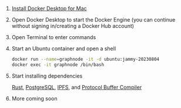 1. [Install Docker Desktop for Mac](https://docs.docker.com/desktop/install/mac-install/)
2. Open Docker Desktop to start the Docker Engine (you can continue without signing in/creating a Docker Hub account)
3. Open Terminal to enter commands
4. Start an Ubuntu container and open a shell

   ``` bash
   docker run --name=graphnode -it -d ubuntu:jammy-20230804
   docker exec -it graphnode /bin/bash
   ```

5. Start installing dependencies

    [Rust](https://www.rust-lang.org/en-US/install.html), [PostgreSQL](https://www.postgresql.org/download/), [IPFS](https://docs.ipfs.io/install/), and [Protocol Buffer Compiler](https://grpc.io/docs/protoc-installation/)

6. More coming soon
